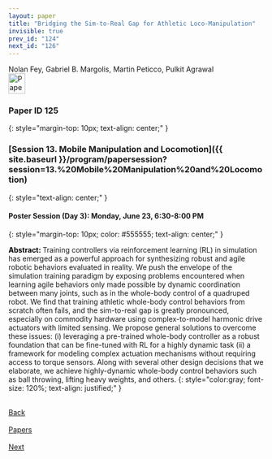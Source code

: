 ```yaml
---
layout: paper
title: "Bridging the Sim-to-Real Gap for Athletic Loco-Manipulation"
invisible: true
prev_id: "124"
next_id: "126"
---
```

<div class="paper-authors">
  <div class="paper-author-box">
    <div class="paper-author-name">Nolan Fey, Gabriel B. Margolis, Martin Peticco, Pulkit Agrawal</div>
    <div class="paper-author-uni"></div>
  </div>
</div>

<div class="paper-pdf">
  <div>
    <a href="https://www.roboticsproceedings.org/rss21/p125.pdf" title="Download PDF" target="_blank">
      <img src="{{ site.baseurl }}/images/paper_link_cardinal_red.png" alt="Paper PDF" width="33" height="40" />
    </a>
  </div>
</div>

### Paper ID 125
{: style="margin-top: 10px; text-align: center;" }

### [Session 13. Mobile Manipulation and Locomotion]({{ site.baseurl }}/program/papersession?session=13.%20Mobile%20Manipulation%20and%20Locomotion)
{: style="text-align: center;" }

#### Poster Session (Day 3): Monday, June 23, 6:30-8:00 PM
{: style="margin-top: 10px; color: #555555; text-align: center;" }

<b style="color: black;">Abstract: </b>Training controllers via reinforcement learning (RL) in simulation has emerged as a powerful approach for synthesizing robust and agile robotic behaviors evaluated in reality. We push the envelope of the simulation training paradigm by exposing problems encountered when learning agile behaviors only made possible by dynamic coordination between many joints, such as in the whole-body control of a quadruped robot. We find that training athletic whole-body control behaviors from scratch often fails, and the sim-to-real gap is greatly pronounced, especially on commodity hardware using complex-to-model harmonic drive actuators with limited sensing. We propose general solutions to overcome these issues: (i) leveraging a pre-trained whole-body controller as a robust foundation that can be fine-tuned with RL for a highly dynamic task (ii) a framework for modeling complex actuation mechanisms without requiring access to torque sensors. Along with several other design decisions that we elaborate, we achieve highly-dynamic whole-body control behaviors such as ball throwing, lifting heavy weights, and others.
{: style="color:gray; font-size: 120%; text-align: justified;" }

<div class="paper-menu">
  <div class="paper-menu-inner">
    <a href="{{ site.baseurl }}/program/papers/124/" title="Previous Paper">
            <div class="paper-menu-icon">
                <i class="fas fa-arrow-left"></i><br>
                <span class="paper-menu-label">Back</span>
            </div>
        </a>
    <a href="{{ site.baseurl }}/program/papers" title="All Papers">
      <div class="paper-menu-icon">
        <i class="fas fa-list"></i><br>
        <span class="paper-menu-label">Papers</span>
      </div>
    </a>
    <a href="{{ site.baseurl }}/program/papers/126/" title="Next Paper">
            <div class="paper-menu-icon">
                <i class="fas fa-arrow-right"></i><br>
                <span class="paper-menu-label">Next</span>
            </div>
        </a>
  </div>
</div>
